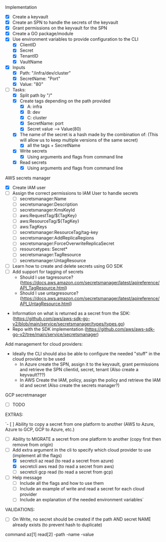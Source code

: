 Implementation

- [x] Create a keyvault
- [x] Create an SPN to handle the secrets of the keyvault
- [x] Grant permissions on the keyvault for the SPN
- [x] Create a GO package/module
- [x] Use environment variables to provide configuration to the CLI
  - [x] ClientID
  - [x] Secret
  - [x] TenantID
  - [x] VaultName
- [x] Inputs
  - [x] Path: "/infra/dev/cluster"
  - [x] SecretName: "Port"
  - [x] Value: "80"
- [ ] Tasks:
  - [x] Split path by "/" 
  - [x] Create tags depending on the path provided
    - [x] A: infra
    - [x] B: dev
    - [x] C: cluster
    - [x] SecretName: port
    - [x] Secret value --> Value(80)
  - [x] The name of the secret is a hash made by the combination of: (This will allow us to keep multiple versions of the same secret)
    - [x] all the tags + SecretName
  - [x] Write secrets
    - [x] Using arguments and flags from command line
  - [x] Read secrets
    - [x] Using arguments and flags from command line
  
AWS secrets manager
  - [x] Create IAM user
  - [ ] Assign the correct permissions to IAM User to handle secrets
    - [ ] secretsmanager:Name
    - [ ] secretsmanager:Description
    - [ ] secretsmanager:KmsKeyId
    - [ ] aws:RequestTag/${TagKey}
    - [ ] aws:ResourceTag/${TagKey}
    - [ ] aws:TagKeys
    - [ ] secretsmanager:ResourceTag/tag-key
    - [ ] secretsmanager:AddReplicaRegions
    - [ ] secretsmanager:ForceOverwriteReplicaSecret
    - [ ] resourcetypes: Secret*
    - [ ] secretsmanager:TagResource
    - [ ] secretsmanager:UntagResource
  - [ ] Learn how to create and delete secrets using GO SDK
  - [ ] Add support for tagging of secrets
    - Should I use tagresource? (https://docs.aws.amazon.com/secretsmanager/latest/apireference/API_TagResource.html)
    - Should I use untagresource? (https://docs.aws.amazon.com/secretsmanager/latest/apireference/API_UntagResource.html)
  - Information on what is returned as a secret from the SDK: (https://github.com/aws/aws-sdk-go-v2/blob/main/service/secretsmanager/types/types.go)
  - Repo with the SDK implementation (https://github.com/aws/aws-sdk-go-v2/tree/main/service/secretsmanager)

Add management for cloud providers:
 - Ideally the CLI should also be able to configure the needed "stuff" in the cloud provider to be used
   - In Azure create the SPN, assign it to the keyvault, grant permissions and retrieve the SPN clientid, secret, tenant (Also create a keyvault???)
   - In AWS Create the IAM, policy, assign the policy and retrieve the IAM id and secret (Also create the secrets manager?)

GCP secretmanager
  - [ ] TODO

EXTRAS:

`- [ ] Ability to copy a secret from one platform to another (AWS to Azure, Azure to GCP, GCP to Azure, etc.)
- [ ] Ability to MIGRATE a secret from one platform to another (copy first then remove from origin)
- [ ] Add extra argument in the cli to specify which cloud provider to use (implement all the flags)
  - [x] secretcli az read (to read a secret from azure)
  - [x] secretcli aws read (to read a secret from aws)
  - [ ] secretcli gcp read (to read a secret from gcp)
- [ ] Help message 
  - [ ] Include all the flags and how to use them
  - [ ] Include an example of write and read a secret for each cloud provider
  - [ ] Include an explanation of the needed environment variables`

VALIDATIONS:
- [ ] On Write, no secret should be created if the path AND secret NAME already exists (to prevent hash to duplicate)


command az[1] read[2] -path -name -value